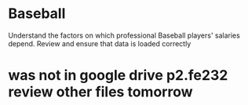# Baseball
Understand the factors on which professional Baseball players' salaries depend.
Review and ensure that data is loaded correctly 


# was not in google drive p2.fe232  review other files tomorrow 
